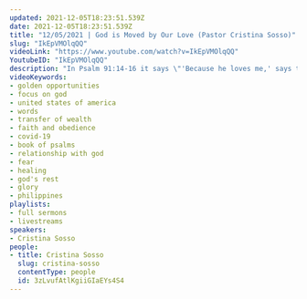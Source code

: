 ```yaml
---
updated: 2021-12-05T18:23:51.539Z
date: 2021-12-05T18:23:51.539Z
title: "12/05/2021 | God is Moved by Our Love (Pastor Cristina Sosso)"
slug: "IkEpVMOlqQQ"
videoLink: "https://www.youtube.com/watch?v=IkEpVMOlqQQ"
YoutubeID: "IkEpVMOlqQQ"
description: "In Psalm 91:14-16 it says \"'Because he loves me,' says the Lord, 'I will rescue him; I will protect him, for he acknowledges my name. He will call on me, and I will answer him; I will be with him in trouble, I will deliver him and honor him. With long life I will satisfy him and show him my salvation.'\" Take this Scripture and personalize it in your life. When you love on God and obey Him he cannot help but move in your life. When you are in trouble be the kind of person that calls on God first. When there's bad news focus on His goodness. This sermon was delivered by Pastor Cristina Sosso at Freedom Fellowship Church International on December 5, 2021"
videoKeywords:
- golden opportunities
- focus on god
- united states of america
- words
- transfer of wealth
- faith and obedience
- covid-19
- book of psalms
- relationship with god
- fear
- healing
- god's rest
- glory
- philippines
playlists:
- full sermons
- livestreams
speakers:
- Cristina Sosso
people:
- title: Cristina Sosso
  slug: cristina-sosso
  contentType: people
  id: 3zLvufAtlKgiiGIaEYs4S4
---
```

